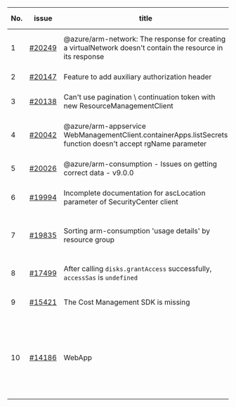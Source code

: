 | No. | issue | title | labels | assignees | bot advice | created date |
| ------ | ------ | ------ | ------ | ------ | ------ | :-----: |
|1|[#20249](https://github.com/Azure/azure-sdk-for-js/issues/20249)|@azure/arm-network: The response for creating a virtualNetwork doesn't contain the resource in its response|question, customer-reported, Mgmt, Service Attention, Network, needs-team-attention|qiaozha||2022-02-08|
|2|[#20147](https://github.com/Azure/azure-sdk-for-js/issues/20147)|Feature to add auxiliary authorization header|Mgmt, needs-team-attention|dw511214992|new comment|2022-01-31|
|3|[#20138](https://github.com/Azure/azure-sdk-for-js/issues/20138)|Can't use pagination \ continuation token with new ResourceManagementClient|question, customer-reported, Mgmt, needs-author-feedback|dw511214992||2022-01-30|
|4|[#20042](https://github.com/Azure/azure-sdk-for-js/issues/20042)|@azure/arm-appservice WebManagementClient.containerApps.listSecrets function doesn't accept rgName parameter|question, customer-reported, Mgmt, App Services, Service Attention, needs-team-attention|qiaozha||2022-01-25|
|5|[#20026](https://github.com/Azure/azure-sdk-for-js/issues/20026)|@azure/arm-consumption - Issues on getting correct data - v9.0.0|question, customer-reported, Mgmt, Consumption - UsageDetailsAndExport|qiaozha||2022-01-24|
|6|[#19994](https://github.com/Azure/azure-sdk-for-js/issues/19994)|Incomplete documentation for ascLocation parameter of SecurityCenter client|question, customer-reported, Mgmt, Security, needs-team-attention|qiaozha||2022-01-21|
|7|[#19835](https://github.com/Azure/azure-sdk-for-js/issues/19835)|Sorting arm-consumption 'usage details' by resource group|question, customer-reported, Mgmt, Service Attention, needs-author-feedback, no-recent-activity, Consumption - UsageDetailsAndExport|qiaozha||2022-01-13|
|8|[#17499](https://github.com/Azure/azure-sdk-for-js/issues/17499)|After calling `disks.grantAccess` successfully, `accessSas` is `undefined`|question, customer-reported, Mgmt, Compute, needs-author-feedback|qiaozha||2021-09-07|
|9|[#15421](https://github.com/Azure/azure-sdk-for-js/issues/15421)|The Cost Management SDK is missing|question, customer-reported, Mgmt, Service Attention, needs-author-feedback|dw511214992||2021-05-26|
|10|[#14186](https://github.com/Azure/azure-sdk-for-js/issues/14186)|WebApp | Service Principal cannot createOrUpdateSourceControl|question, customer-reported, Mgmt, App Services, Service Attention, needs-team-attention|lirenhe||2021-03-08|
